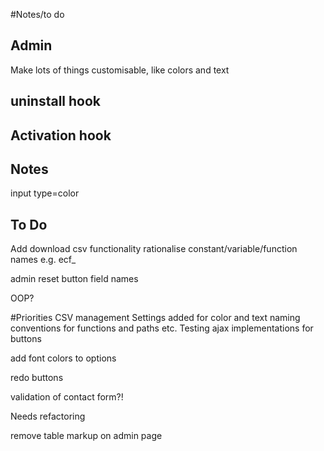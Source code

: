 #Notes/to do

## Admin
Make lots of things customisable, like colors and text

## uninstall hook

## Activation hook

## Notes
input type=color

## To Do
Add download csv functionality
rationalise constant/variable/function names e.g. ecf_

admin reset button field names

OOP?

#Priorities
CSV management
Settings added for color and text
naming conventions for functions and paths etc.
Testing
ajax implementations for buttons


add font colors to options

redo buttons

validation of contact form?!

Needs refactoring

remove table markup on admin page
